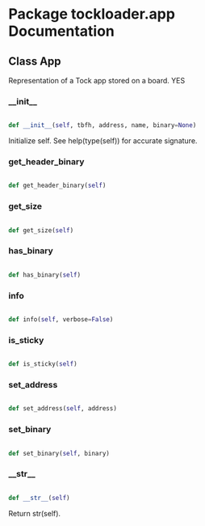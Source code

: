 # Package tockloader.app Documentation

## Class App
Representation of a Tock app stored on a board. YES
### \_\_init\_\_
```py

def __init__(self, tbfh, address, name, binary=None)

```



Initialize self.  See help(type(self)) for accurate signature.


### get\_header\_binary
```py

def get_header_binary(self)

```



### get\_size
```py

def get_size(self)

```



### has\_binary
```py

def has_binary(self)

```



### info
```py

def info(self, verbose=False)

```



### is\_sticky
```py

def is_sticky(self)

```



### set\_address
```py

def set_address(self, address)

```



### set\_binary
```py

def set_binary(self, binary)

```



### \_\_str\_\_
```py

def __str__(self)

```



Return str(self).



